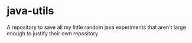 # java-utils
A repository to save all my little random java experiments that aren't large enough to justify their own repository
